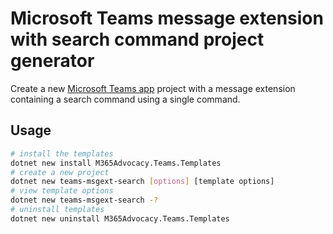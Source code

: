 # Microsoft Teams message extension with search command project generator

Create a new [Microsoft Teams app](https://learn.microsoft.com/MicrosoftTeams/platform/overview) project with a message extension containing a search command using a single command.

## Usage

```bash
# install the templates
dotnet new install M365Advocacy.Teams.Templates
# create a new project
dotnet new teams-msgext-search [options] [template options]
# view template options
dotnet new teams-msgext-search -?
# uninstall templates
dotnet new uninstall M365Advocacy.Teams.Templates
```
